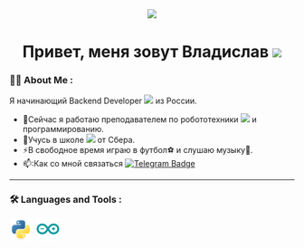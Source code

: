<div id="header" align="center">
  <img src="https://i.giphy.com/media/v1.Y2lkPTc5MGI3NjExc3R0Y2Iwdm52MzV5eTRtaW81aHB6Y2phODQ3MHQ4anZsYmQwN3Q3aSZlcD12MV9pbnRlcm5hbF9naWZfYnlfaWQmY3Q9Zw/4oMoIbIQrvCjm/giphy.gif" width="200"/>
</div>

<h1 align="center">
  Привет, меня зовут Владислав
  <img src="https://media.giphy.com/media/hvRJCLFzcasrR4ia7z/giphy.gif" width="30px"/>
</h1>  

### :man_technologist: About Me :  

Я начинающий Backend Developer <img src="https://goo.su/FCnl97" width="15"> из России.  

- :telescope:Сейчас я работаю преподавателем по робототехники <img src="https://goo.su/mO9zg" width=15> и программированию.  
- :seedling:Учусь в школе <img src="https://goo.su/sgY7VmT" width=15> от Сбера.
- :zap:В свободное время играю в футбол:soccer: и слушаю музыку:musical_note:.
- :mailbox::Как со мной связаться [![Telegram Badge](https://img.shields.io/badge/Telegram-blue?style=for-the-badge&logo=Telegram&logoColor=white)](https://t.me/vberdnikoff)

---

### :hammer_and_wrench: Languages and Tools :
<div>
<img src="https://github.com/devicons/devicon/blob/master/icons/python/python-original.svg" title="Python" alt="Python" width="40" height="40"/>&nbsp;
<img src="https://github.com/devicons/devicon/blob/master/icons/arduino/arduino-original.svg" title="Arduino" alt="Arduino" width="40" height="40"/>&nbsp;
</div>
